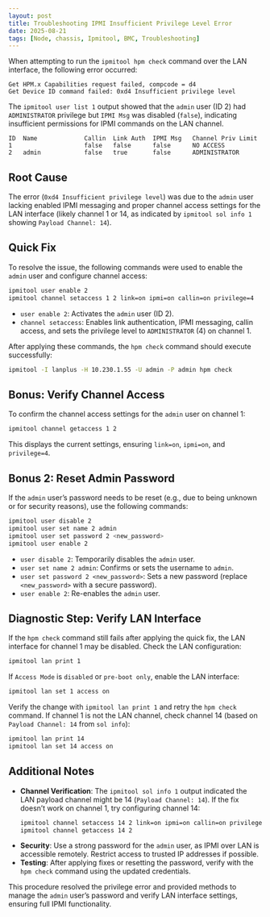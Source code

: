 ```yaml
---
layout: post
title: Troubleshooting IPMI Insufficient Privilege Level Error
date: 2025-08-21
tags: [Node, chassis, Ipmitool, BMC, Troubleshooting]
---
```


When attempting to run the `ipmitool hpm check` command over the LAN interface, the following error occurred:

```
Get HPM.x Capabilities request failed, compcode = d4
Get Device ID command failed: 0xd4 Insufficient privilege level
```

The `ipmitool user list 1` output showed that the `admin` user (ID 2) had `ADMINISTRATOR` privilege but `IPMI Msg` was disabled (`false`), indicating insufficient permissions for IPMI commands on the LAN channel.

```
ID  Name             Callin  Link Auth  IPMI Msg   Channel Priv Limit
1                    false   false      false      NO ACCESS
2   admin            false   true       false      ADMINISTRATOR
```

## Root Cause

The error (`0xd4 Insufficient privilege level`) was due to the `admin` user lacking enabled IPMI messaging and proper channel access settings for the LAN interface (likely channel 1 or 14, as indicated by `ipmitool sol info 1` showing `Payload Channel: 14`).

## Quick Fix

To resolve the issue, the following commands were used to enable the `admin` user and configure channel access:

```bash
ipmitool user enable 2
ipmitool channel setaccess 1 2 link=on ipmi=on callin=on privilege=4
```

- `user enable 2`: Activates the `admin` user (ID 2).
- `channel setaccess`: Enables link authentication, IPMI messaging, callin access, and sets the privilege level to `ADMINISTRATOR` (4) on channel 1.

After applying these commands, the `hpm check` command should execute successfully:

```bash
ipmitool -I lanplus -H 10.230.1.55 -U admin -P admin hpm check
```

## Bonus: Verify Channel Access

To confirm the channel access settings for the `admin` user on channel 1:

```bash
ipmitool channel getaccess 1 2
```

This displays the current settings, ensuring `link=on`, `ipmi=on`, and `privilege=4`.

## Bonus 2: Reset Admin Password

If the `admin` user’s password needs to be reset (e.g., due to being unknown or for security reasons), use the following commands:

```bash
ipmitool user disable 2
ipmitool user set name 2 admin
ipmitool user set password 2 <new_password>
ipmitool user enable 2
```

- `user disable 2`: Temporarily disables the `admin` user.
- `user set name 2 admin`: Confirms or sets the username to `admin`.
- `user set password 2 <new_password>`: Sets a new password (replace `<new_password>` with a secure password).
- `user enable 2`: Re-enables the `admin` user.

## Diagnostic Step: Verify LAN Interface

If the `hpm check` command still fails after applying the quick fix, the LAN interface for channel 1 may be disabled. Check the LAN configuration:

```bash
ipmitool lan print 1
```

If `Access Mode` is `disabled` or `pre-boot only`, enable the LAN interface:

```bash
ipmitool lan set 1 access on
```

Verify the change with `ipmitool lan print 1` and retry the `hpm check` command. If channel 1 is not the LAN channel, check channel 14 (based on `Payload Channel: 14` from `sol info`):

```bash
ipmitool lan print 14
ipmitool lan set 14 access on
```

## Additional Notes

- **Channel Verification**: The `ipmitool sol info 1` output indicated the LAN payload channel might be 14 (`Payload Channel: 14`). If the fix doesn’t work on channel 1, try configuring channel 14:
  ```bash
  ipmitool channel setaccess 14 2 link=on ipmi=on callin=on privilege=4
  ipmitool channel getaccess 14 2
  ```
- **Security**: Use a strong password for the `admin` user, as IPMI over LAN is accessible remotely. Restrict access to trusted IP addresses if possible.
- **Testing**: After applying fixes or resetting the password, verify with the `hpm check` command using the updated credentials.

This procedure resolved the privilege error and provided methods to manage the `admin` user’s password and verify LAN interface settings, ensuring full IPMI functionality.
